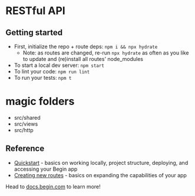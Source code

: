 # RESTful API


## Getting started
- First, initialize the repo + route deps: `npm i && npx hydrate`
  - Note: as routes are changed, re-run `npx hydrate` as often as you like to update and (re)install all routes' node_modules
- To start a local dev server: `npm start`
- To lint your code: `npm run lint`
- To run your tests: `npm t`

# magic folders

- src/shared
- src/views
- src/http


## Reference
- [Quickstart](https://docs.begin.com/en/getting-started/quickstart/) - basics on working locally, project structure, deploying, and accessing your Begin app
- [Creating new routes](https://docs.begin.com/en/functions/creating-new-functions) - basics on expanding the capabilities of your app

Head to [docs.begin.com](https://docs.begin.com/) to learn more!




